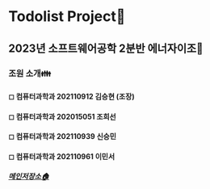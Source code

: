 # Todolist Project📝
## 2023년 소프트웨어공학 2분반 에너자이조💪
### 조원 소개👪
#### ◻ 컴퓨터과학과 202110912 김승현 (조장)
#### ◻ 컴퓨터과학과 202015051 조희선
#### ◻ 컴퓨터과학과 202110939 신승민
#### ◻ 컴퓨터과학과 202110961 이민서
##### [메인저장소🏠](https://github.com/JongdaeHan/SMUSE_HAEA0008_2023_2)
